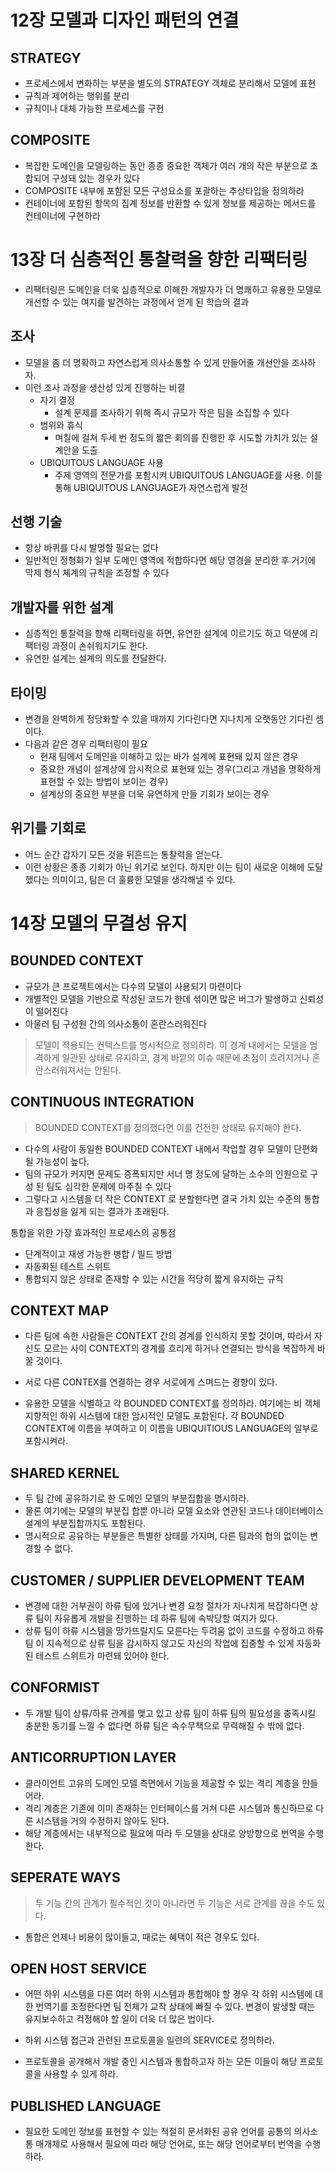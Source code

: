 # 12장 모델과 디자인 패턴의 연결

## STRATEGY

-   프로세스에서 변화하는 부분을 별도의 STRATEGY 객체로 분리해서 모델에 표현
-   규칙과 제어하는 행위를 분리
-   규칙이나 대체 가능한 프로세스를 구현



## COMPOSITE

-   복잡한 도메인을 모델링하는 동안 종종 중요한 객체가 여러 개의 작은 부분으로 조합되어 구성돼 있는 경우가 있다
-   COMPOSITE 내부에 포함된 모든 구성요소를 포괄하는 추상타입을 정의하라
-   컨테이너에 포함된 항목의 집계 정보를 반환할 수 있게 정보를 제공하는 메서드를 컨테이너에 구현하라



# 13장 더 심층적인 통찰력을 향한 리팩터링

-   리팩터링은 도메인을 더욱 심층적으로 이해한 개발자가 더 명쾌하고 유용한 모델로 개선할 수 있는 여지를 발견하는 과정에서 얻게 된 학습의 결과



## 조사

-   모델을 좀 더 명확하고 자연스럽게 의사소통할 수 있게 만들어줄 개선안을 조사하자.
-   이런 조사 과정을 생산성 있게 진행하는 비결
    -   자기 결정
        -   설계 문제를 조사하기 위해 즉시 규모가 작은 팀을 소집할 수 있다
    -   범위와 휴식
        -   며칠에 걸쳐 두세 번 정도의 짧은 회의를 진행한 후 시도할 가치가 있는 설계안을 도출
    -   UBIQUITOUS LANGUAGE 사용
        -   주제 영역의 전문가를 포함시켜 UBIQUITOUS LANGUAGE를 사용. 이를 통해 UBIQUITOUS LANGUAGE가 자연스럽게 발전



## 선행 기술

-   항상 바퀴를 다시 발명할 필요는 없다
-   일반적인 정형화가 일부 도메인 영역에 적합하다면 해당 영경을 분리한 후 거기에 막제 형식 체계의 규칙을 조정할 수 있다



## 개발자를 위한 설계

-   심층적인 통찰력을 향해 리팩터링을 하면, 유연한 설계에 이르기도 하고 덕분에 리팩터링 과정이 손쉬워지기도 한다.
-   유연한 설계는 설계의 의도를 전달한다.



## 타이밍

-   변경을 완벽하게 정당화할 수 있을 때까지 기다린다면 지나치게 오랫동안 기다린 셈이다.
-   다음과 같은 경우 리팩터링이 필요
    -   현재 팀에서 도메인을 이해하고 있는 바가 설계에 표현돼 있지 않은 경우
    -   중요한 개념이 설계상에 암시적으로 표현돼 있는 경우(그리고 개념을 명확하게 표현할 수 있는 방법이 보이는 경우)
    -   설계상의 중요한 부분을 더욱 유연하게 만들 기회가 보이는 경우



## 위기를 기회로

-   어느 순간 갑자기 모든 것을 뒤흔드는 통찰력을 얻는다.
-   이런 상황은 종종 기회가 아닌 위기로 보인다. 하지만 이는 팀이 새로운 이해에 도달했다는 의미이고, 팀은 더 훌륭한 모델을 생각해낼 수 있다.



# 14장 모델의 무결성 유지



##  BOUNDED CONTEXT

-   규모가 큰 프로젝트에서는 다수의 모델이 사용되기 마련이다
-   개별적인 모델을 기반으로 작성된 코드가 한데 섞이면 많은 버그가 발생하고 신뢰성이 떨어진다
-   아울러 팀 구성원 간의 의사소통이 혼란스러워진다



>   모델이 적용되는 컨텍스트를 명시적으로 정의하라. 이 경계 내에서는 모델을 엄격하게 일관된 상태로 유지하고, 경계 바깥의 이슈 때문에 초점이 흐려지거나 혼란스러워져서는 안된다.



## CONTINUOUS INTEGRATION

>   BOUNDED CONTEXT를 정의했다면 이를 건전한 상태로 유지해야 한다.

-    다수의 사람이 동일한 BOUNDED CONTEXT 내에서 작업할 경우 모델이 단편화될 가능성이 높다.
-   팀의 규모가 커지면 문제도 증폭되지만 서너 명 정도에 달하는 소수의 인원으로 구성 된 팀도 심각한 문제에 마주칠 수 있다
-   그렇다고 시스템을 더 작은 CONTEXT 로 분할한다면 결국 가치 있는 수준의 통합과 응집성을 잃게 되는 결과가 초래된다.



통합을 위한 가장 효과적인 프로세스의 공통점

-   단계적이고 재생 가능한 병합 / 빌드 방법
-   자동화된 테스트 스위트
-   통합되지 않은 상태로 존재할 수 있는 시간을 적당히 짧게 유지하는 규칙



## CONTEXT MAP

-   다른 팀에 속한 사람들은 CONTEXT 간의 경계를 인식하지 못할 것이며, 따라서 자신도 모르는 사이 CONTEXT의 경계를 흐리게 하거나 연결되는 방식을 복잡하게 바꿀 것이다.
-   서로 다른 CONTEX를 연결하는 경우 서로에게 스며드는 경향이 있다.

-   유용한 모델을 식별하고 각 BOUNDED CONTEXT를 정의하라. 여기에는 비 객체지향적인 하위 시스템에 대한 암시적인 모델도 포함된다. 각 BOUNDED CONTEXT에 이름을 부여하고 이 이름을 UBIQUITIOUS LANGUAGE의 일부로 포함시켜라.



## SHARED KERNEL

-   두 팀 간에 공유하기로 한 도메인 모델의 부분집합을 명시하라. 
-   물론 여기에는 모델의 부분집 합뿐 아니라 모델 요소와 연관된 코드나 데이터베이스 설계의 부분집합까지도 포함된다. 
-   명시적으로 공유하는 부분들은 특별한 상태를 가지며, 다른 팀과의 협의 없이는 변경할 수 없다.



## CUSTOMER / SUPPLIER DEVELOPMENT TEAM

-   변경에 대한 거부권이 하류 팀에 있거나 변경 요청 절차가 지나치게 복잡하다면 상류 팀이 자유롭게 개발을 진행하는 데 하류 팀에 속박당할 여지가 있다.
-   상류 팀이 하류 시스템을 망가뜨릴지도 모른다는 두려움 없이 코드를 수정하고 하류 팀 이 지속적으로 상류 팀을 감시하지 않고도 자신의 작업에 집중할 수 있게 자동화된 테스트 스위트가 마련돼 있어야 한다.


## CONFORMIST

-   두 개발 팀이 상류/하류 관계를 맺고 있고 상류 팀이 하류 팀의 필요성을 충족시킬 충분한 동기를 느낄 수 없다면 하류 팀은 속수무책으로 무력해질 수 밖에 없다.


## ANTICORRUPTION LAYER

-   클라이언트 고유의 도메인 모델 측면에서 기능을 제공할 수 있는 격리 계층을 만들어라.
-   격리 계층은 기존에 이미 존재하는 인터페이스를 거쳐 다른 시스템과 통신하므로 다른 시스템을 거의 수정하지 않아도 된다.
-   해당 계층에서는 내부적으로 필요에 따라 두 모델을 상대로 양방향으로 번역을 수행한다.



## SEPERATE WAYS

>   두 기능 간의 관계가 필수적인 것이 아니라면 두 기능은 서로 관계를 끊을 수도 있다.

-   통합은 언제나 비용이 많이들고, 때로는 혜택이 적은 경우도 있다.



## OPEN HOST SERVICE

-   어떤 하위 시스템을 다른 여러 하위 시스템과 통합해야 할 경우 각 하위 시스템에 대한 번역기를 조정한다면 팀 전체가 교착 상태에 빠질 수 있다. 변경이 발생할 때는 유지보수하고 걱정해야 할 일이 더욱 더 많은 법이다.

-   하위 시스템 접근과 관련된 프로토콜을 일련의 SERVICE로 정의하라.
-   프로토콜을 공개해서 개발 중인 시스템과 통합하고자 하는 모든 이들이 해당 프로토콜을 사용할 수 있게 하라.



## PUBLISHED LANGUAGE

-   필요한 도메인 정보를 표현할 수 있는 적절히 문서화된 공유 언어를 공통의 의사소통 매개체로 사용해서 필요에 따라 해당 언어로, 또는 해당 언어로부터 번역을 수행하라.
